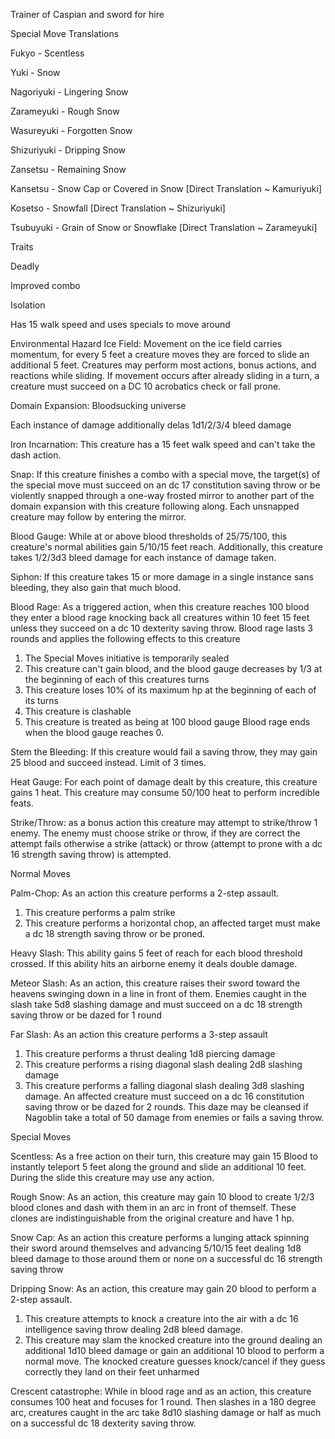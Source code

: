 Trainer of Caspian and sword for hire


Special Move Translations

Fukyo - Scentless

Yuki - Snow

Nagoriyuki - Lingering Snow

Zarameyuki - Rough Snow

Wasureyuki - Forgotten Snow

Shizuriyuki - Dripping Snow

Zansetsu - Remaining Snow

Kansetsu - Snow Cap or Covered in Snow [Direct Translation ~ Kamuriyuki]

Kosetso - Snowfall [Direct Translation ~ Shizuriyuki]

Tsubuyuki - Grain of Snow or Snowflake [Direct Translation ~ Zarameyuki]




Traits

Deadly

Improved combo

Isolation 





Has 15 walk speed and uses specials to move around

Environmental Hazard Ice Field: Movement on the ice field carries momentum, for every 5 feet a creature moves they are forced to slide an additional 5 feet. Creatures may perform most actions, bonus actions, and reactions while sliding. If movement occurs after already sliding in a turn, a creature must succeed on a DC 10 acrobatics check or fall prone.

Domain Expansion: Bloodsucking universe

Each instance of damage additionally delas 1d1/2/3/4 bleed damage

Iron Incarnation: This creature has a 15 feet walk speed and can't take the dash action.

Snap: If this creature finishes a combo with a special move, the target(s) of the special move must succeed on an dc 17 constitution saving throw or be violently snapped through a one-way frosted mirror to another part of the domain expansion with this creature following along. Each unsnapped creature may follow by entering the mirror.

Blood Gauge: While at or above blood thresholds of 25/75/100, this creature's normal abilities gain 5/10/15 feet reach. Additionally, this creature takes 1/2/3d3 bleed damage for each instance of damage taken.

Siphon: If this creature takes 15 or more damage in a single instance sans bleeding, they also gain that much blood.

Blood Rage: As a triggered action, when this creature reaches 100 blood they enter a blood rage knocking back all creatures within 10 feet 15 feet unless they succeed on a dc 10 dexterity saving throw. 
Blood rage lasts 3 rounds and applies the following effects to this creature
1. The Special Moves initiative is temporarily sealed
2. This creature can't gain blood, and the blood gauge decreases by 1/3 at the beginning of each of this creatures turns
3. This creature loses 10% of its maximum hp at the beginning of each of its turns
4. This creature is clashable
5. This creature is treated as being at 100 blood gauge
Blood rage ends when the blood gauge reaches 0.

Stem the Bleeding: If this creature would fail a saving throw, they may gain 25 blood and succeed instead. Limit of 3 times.

Heat Gauge: For each point of damage dealt by this creature, this creature gains 1 heat. This creature may consume 50/100 heat to perform incredible feats.

Strike/Throw: as a bonus action this creature may attempt to strike/throw 1 enemy. The enemy must choose strike or throw, if they are correct the attempt fails otherwise a strike (attack) or throw (attempt to prone with a dc 16 strength saving throw) is attempted.

Normal Moves

Palm-Chop: As an action this creature performs a 2-step assault.
1. This creature performs a palm strike
2. This creature performs a horizontal chop, an affected target must make a dc 18 strength saving throw or be proned.

Heavy Slash: This ability gains 5 feet of reach for each blood threshold crossed. If this ability hits an airborne enemy it deals double damage.

Meteor Slash: As an action, this creature raises their sword toward the heavens swinging down in a line in front of them. Enemies caught in the slash take 5d8 slashing damage and must succeed on a dc 18 strength saving throw or be dazed for 1 round  

Far Slash: As an action this creature performs a 3-step assault
1. This creature performs a thrust dealing 1d8 piercing damage
2. This creature performs a rising diagonal slash dealing 2d8 slashing damage
3. This creature performs a falling diagonal slash dealing 3d8 slashing damage. An affected creature must succeed on a dc 16 constitution saving throw or be dazed for 2 rounds. This daze may be cleansed if Nagoblin take a total of 50 damage from enemies or fails a saving throw.

Special Moves

Scentless: As a free action on their turn, this creature may gain 15 Blood to instantly teleport 5 feet along the ground and slide an additional 10 feet. During the slide this creature may use any action.

Rough Snow: As an action, this creature may gain 10 blood to create 1/2/3 blood clones and dash with them in an arc in front of themself. These clones are indistinguishable from the original creature and have 1 hp. 

Snow Cap: As an action this creature performs a lunging attack spinning their sword around themselves  and advancing 5/10/15 feet dealing 1d8 bleed damage to those around them or none on a successful dc 16 strength saving throw

Dripping Snow: As an action, this creature may gain 20 blood to perform a 2-step assault.
1. This creature attempts to knock a creature into the air with a dc 16 intelligence saving throw dealing 2d8 bleed damage.
2. This creature may slam the knocked creature into the ground dealing an additional 1d10 bleed damage or gain an additional 10 blood to perform a normal move. The knocked creature guesses knock/cancel if they guess correctly they land on their feet unharmed 

Crescent catastrophe: While in blood rage and as an action, this creature consumes 100 heat and focuses for 1 round. Then slashes in a 180 degree arc, creatures caught in the arc take 8d10 slashing damage or half as much on a successful dc 18 dexterity saving throw.